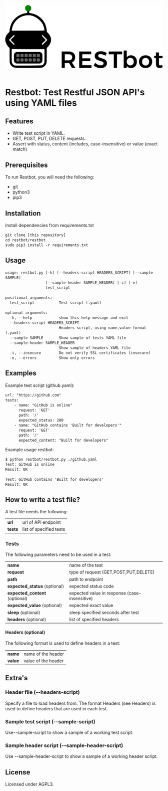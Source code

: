 <div align="center">
  <img src="./docs/assets/logo.png"><br><br>
</div>

# Restbot: Test Restful JSON API's using YAML files
## Features
- Write test script in YAML.
- GET, POST, PUT, DELETE requests.
- Assert with status, content (includes, case-insensitive) or value (exact match)

## Prerequisites
To run Restbot, you will need the following:
- git
- python3
- pip3

## Installation
Install dependencies from requirements.txt
```
git clone [this repository]
cd restbot/restbot
sudo pip3 install -r requirements.txt
```

## Usage
```
usage: restbot.py [-h] [--headers-script HEADERS_SCRIPT] [--sample SAMPLE]
                  [--sample-header SAMPLE_HEADER] [-i] [-e]
                  test_script

positional arguments:
  test_script           Test script (.yaml)

optional arguments:
  -h, --help            show this help message and exit
  --headers-script HEADERS_SCRIPT
                        Headers script, using name,value format (.yaml)
  --sample SAMPLE       Show sample of tests YAML file
  --sample-header SAMPLE_HEADER
                        Show sample of headers YAML file
  -i, --insecure        Do not verify SSL certificates (insecure)
  -e, --errors          Show only errors
```

## Examples
Example test script (github.yaml):
```
url: "https://github.com"
tests:
    - name: "GitHub is online"
      request: 'GET'
      path: '/'
      expected_status: 200
    - name: "GitHub contains 'Built for developers'"
      request: 'GET'
      path: '/'
      expected_content: "Built for developers"
```

Example usage restbot:
```
$ python restbot/restbot.py ./github.yaml
Test: GitHub is online
Result: OK

Test: GitHub contains 'Built for developers'
Result: OK
```

## How to write a test file?
A test file needs the following:

| | |
|-|-|
| **url**   | url of API endpoint       |
| **tests** | list of specified tests   |

### Tests
The following parameters need to be used in a test:

| | |
|-|-|
| **name** | name of the test |
| **request** | type of request (GET,POST,PUT,DELETE) |
| **path** | path to endpoint |
| **expected_status** (optional) | expected status code |
| **expected_content** (optional) | expected value in response (case-insensitive) |
| **expected_value** (optional) | expected exact value |
| **sleep** (optional) | sleep specified seconds after test |
| **headers** (optional) | list of specified headers |

#### Headers (optional)
The following format is used to define headers in a test:

| | |
|-|-|
| **name** | name of the header |
| **value** | value of the header |


## Extra's
### Header file (--headers-script)
Specify a file to load headers from. The format Headers (see Headers) is used to define headers that are used in each test.

### Sample test script (--sample-script)
Use--sample-script to show a sample of a working test script.

### Sample header script (--sample-header-script)
Use --sample-header-script to show a sample of a working header script.

## License
Licensed under AGPL3.
